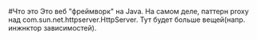 #Что это
Это веб "фреймворк" на Java. На самом деле, паттерн proxy над com.sun.net.httpserver.HttpServer. 
Тут будет больше вещей(напр. инжнктор зависимостей).
